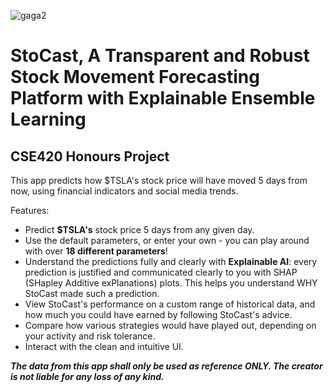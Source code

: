 ![gaga2](https://github.com/joonchoi24/StoCast/assets/77981713/684bca53-5783-4a5c-b602-37fdb1cef4cb)

# StoCast, A Transparent and Robust Stock Movement Forecasting Platform with Explainable Ensemble Learning
## CSE420 Honours Project

This app predicts how $TSLA's stock price will have moved 5 days from now, using financial indicators and social media trends. 

Features:
* Predict **$TSLA's** stock price 5 days from any given day.
* Use the default parameters, or enter your own - you can play around with over **18 different parameters**!
* Understand the predictions fully and clearly with **Explainable AI**: every prediction is justified and communicated clearly to you with SHAP (SHapley Additive exPlanations) plots. This helps you understand WHY StoCast made such a prediction.
* View StoCast's performance on a custom range of historical data, and how much you could have earned by following StoCast's advice.
* Compare how various strategies would have played out, depending on your activity and risk tolerance.
* Interact with the clean and intuitive UI.

***The data from this app shall only be used as reference ONLY. The creator is not liable for any loss of any kind.***
